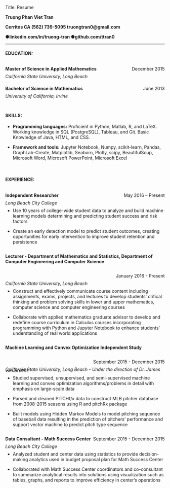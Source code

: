 Title: Resume
<p><strong>Truong Phan Viet Tran</strong></p>
<p><strong> Cerritos CA (562) 739-5095 truongtran0@gmail.com</strong></p>
<p><strong>&#x25cf;linkedin.com/in/truong-tran &#x25cf;github.com/ttran0 </strong></p>
<hr size = "7" noshade>
<h4>EDUCATION: </h4>
<p style = "float:left;"><strong>Master of Science in Applied Mathematics</strong></p>
<p style = "float:right;"> December 2015</p>
<p style="clear:both; line-height: 3px"><em>California State University, Long Beach</em></p>
<p style = "float:left;"><strong>Bachelor of Science in Mathematics</strong></p>
<p style = "float:right;">June 2013</p>
<p style="clear:both; line-height: 3px"><em>University of California, Irvine</em> </p>
</div>
&nbsp;

<h4>SKILLS:</h4>
<ul>
  <li><p><strong>Programming languages:</strong> Proficient in Python, Matlab, R, and LaTeX. Working knowledge in SQL (PostgreSQL), Tableau, and Git. Basic Knowledge of Java, HTML, and CSS.</p></li>
  <li><p><strong>Framework and tools:</strong> Jupyter Notebook, Numpy, scikit-learn, Pandas, GraphLab-Create, Matplotlib, Seaborn, Plotly, scipy, BeautifulSoup, Microsoft Word, Microsoft PowerPoint, Microsoft Excel</p></li>
</ul>
&nbsp;

<h4>EXPERIENCE: </h4>
<span>
<p style = "float:left;"><strong>Independent Researcher</strong></p>
<p style = "float:right"> May 2016 – Present</p>
</span>
<p style="clear:both; line-height: 3px"><em>Long Beach City College</em></p>
<ul>
  <li><p>Use 10 years of college-wide student data to analyze and build machine learning models determining and predicting student success and risk factors</p></li>
  <li><p>Create an early detection model to predict student outcomes, creating opportunities for early intervention to improve student retention and persistence</p></li>
</ul>
<span>
<p style = "float:left;"><strong>Lecturer - Department of Mathematics and Statistics, Department of Computer Engineering and Computer Science</strong> </p>
<p style = "float:right;">January 2016 - Present</p>
</span>
<p style="clear:both; line-height: 3px"><em>California State University, Long Beach</em></p>
<ul>
  <li><p>Construct and effectively communicate course content including assignments, exams, projects, and lectures to develop students’ critical thinking and problem solving skills in lower and upper mathematics, computer science and computer engineering courses</p></li>
  <li><p>Collaborate with applied mathematics graduate advisor to develop and redefine course curriculum in Calculus courses incorporating programming with Python and Jupyter Notebook to enhance students’ understanding of real world applications</p></li>
</ul>
<span>
<p style = "float:left"><strong>Machine Learning and Convex Optimization Independent Study</strong> </p>
<p style = "float:right;"> September 2015 - December 2015</p>
</span>
<p style="clear:both; line-height: 3px"><em>California State University, Long Beach - Under the direction of Dr. James von Brecht</em></p>
<ul>
  <li><p>Studied supervised, unsupervised, and semi-supervised machine learning and convex optimization algorithms/problems in detail with emphasis on large-scale data</p></li>
  <li><p>Parsed and cleaned PITCHf/x data to construct MLB pitcher database from 2008-2015 seasons using R and pitchRx package</p></li>
  <li><p>Built models using Hidden Markov Models to model pitching sequence of baseball data resulting in the prediction of pitchers’ performance and support vector machine to predict pitch type sequence</p></li>
</ul>
<p></p>
<span>
<p style = "float:left"><strong>Data Consultant - Math Success Center</strong> </p>
<p style = "float:right"> September 2015 - December 2015</p>
</span>
<p style="clear:both; line-height: 3px"><em>Long Beach City College</em></p>
<ul>
  <li><p>Analyzed student and center data using statistics to provide decision-making analytics used in budget proposal plan for Math Success Center</p></li>
  <li><p>Collaborated with Math Success Center coordinators and co-consultant to summarize analytical results into solutions using visualization such as tables, graphs, and reports to improve efficiency in center’s operations</p></li>
</ul>
